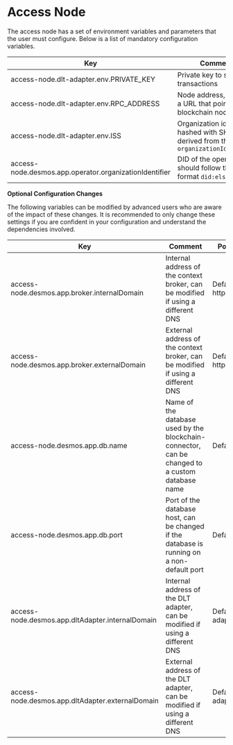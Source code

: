 # Access Node

The access node has a set of environment variables and parameters that the user must configure. Below is a list of mandatory configuration variables.

| Key                             | Comment                                                             | Possible Values                                                             |
|---------------------------------|---------------------------------------------------------------------|-----------------------------------------------------------------------------|
| access-node.dlt-adapter.env.PRIVATE_KEY | Private key to sign transactions                                       | Example: 0x4c88c1c84e65e82b9ed6b49313c6a624d58b2b11e40b4b64e3b9d0a1d5e4dfaj |
| access-node.dlt-adapter.env.RPC_ADDRESS | Node address, typically a URL that points to a blockchain node           | Example: https://red-t.alastria.io/v0/id                                    |
| access-node.dlt-adapter.env.ISS  | Organization identifier hashed with SHA-256, derived from the `organizationIdentifier` | Example: 0x43b27fef24cfe8a0b797ed8a36de2884f9963c0c2a0da640e3ec7ad6cd0c493d |
| access-node.desmos.app.operator.organizationIdentifier | DID of the operator, should follow the format `did:elsi`              | Example: did:elsi:VATFR-696240139                                           |

**Optional Configuration Changes**

The following variables can be modified by advanced users who are aware of the impact of these changes. It is recommended to only change these settings if you are confident in your configuration and understand the dependencies involved.

| Key                                         | Comment                                                                                           | Possible Values                                                     |
|---------------------------------------------|---------------------------------------------------------------------------------------------------|---------------------------------------------------------------------|
| access-node.desmos.app.broker.internalDomain | Internal address of the context broker, can be modified if using a different DNS                   | Default: http://scorpio:9090                                        |
| access-node.desmos.app.broker.externalDomain | External address of the context broker, can be modified if using a different DNS                   | Default: http://scorpio:9090                                        |
| access-node.desmos.app.db.name              | Name of the database used by the blockchain-connector, can be changed to a custom database name    | Default: mktdb                                                      |
| access-node.desmos.app.db.port              | Port of the database host, can be changed if the database is running on a non-default port         | Default: 5432                                                       |
| access-node.desmos.app.dltAdapter.internalDomain | Internal address of the DLT adapter, can be modified if using a different DNS                       | Default: http://dlt-adapter:8080                                    |
| access-node.desmos.app.dltAdapter.externalDomain | External address of the DLT adapter, can be modified if using a different DNS                       | Default: http://dlt-adapter:8080                                    |
